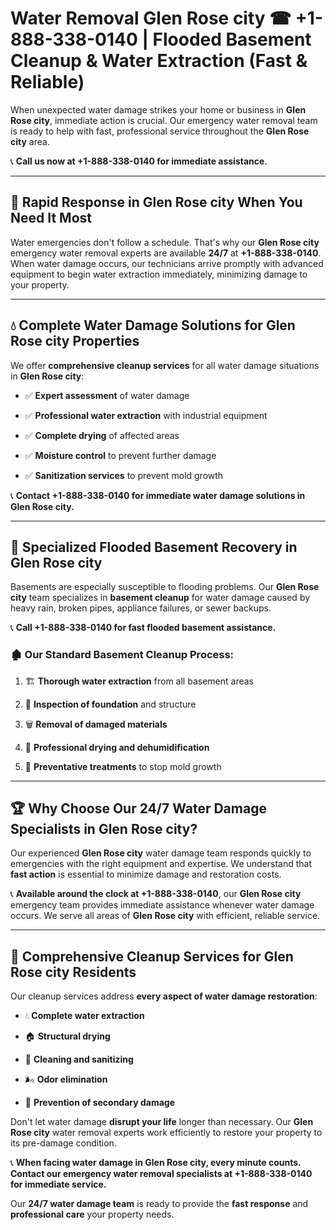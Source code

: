# Water Removal Glen Rose city ☎ +1-888-338-0140 | Flooded Basement Cleanup & Water Extraction (Fast & Reliable)

When unexpected water damage strikes your home or business in **Glen Rose city**, immediate action is crucial. Our emergency water removal team is ready to help with fast, professional service throughout the **Glen Rose city** area. 

📞 **Call us now at +1-888-338-0140 for immediate assistance.**
---
## 🚀 Rapid Response in Glen Rose city When You Need It Most
Water emergencies don't follow a schedule. That's why our **Glen Rose city** emergency water removal experts are available **24/7** at **+1-888-338-0140**. When water damage occurs, our technicians arrive promptly with advanced equipment to begin water extraction immediately, minimizing damage to your property.
---
## 💧 Complete Water Damage Solutions for Glen Rose city Properties
We offer **comprehensive cleanup services** for all water damage situations in **Glen Rose city**:
- ✅ **Expert assessment** of water damage  
- ✅ **Professional water extraction** with industrial equipment  
- ✅ **Complete drying** of affected areas  
- ✅ **Moisture control** to prevent further damage  
- ✅ **Sanitization services** to prevent mold growth  
📞 **Contact +1-888-338-0140 for immediate water damage solutions in Glen Rose city.**
---
## 🌊 Specialized Flooded Basement Recovery in Glen Rose city
Basements are especially susceptible to flooding problems. Our **Glen Rose city** team specializes in **basement cleanup** for water damage caused by heavy rain, broken pipes, appliance failures, or sewer backups. 
📞 **Call +1-888-338-0140 for fast flooded basement assistance.**
### 🏚️ Our Standard Basement Cleanup Process:
1. 🏗️ **Thorough water extraction** from all basement areas  
2. 🔎 **Inspection of foundation** and structure  
3. 🗑️ **Removal of damaged materials**  
4. 💨 **Professional drying and dehumidification**  
5. 🚫 **Preventative treatments** to stop mold growth  
---
## 🏆 Why Choose Our 24/7 Water Damage Specialists in Glen Rose city?
Our experienced **Glen Rose city** water damage team responds quickly to emergencies with the right equipment and expertise. We understand that **fast action** is essential to minimize damage and restoration costs.
📞 **Available around the clock at +1-888-338-0140**, our **Glen Rose city** emergency team provides immediate assistance whenever water damage occurs. We serve all areas of **Glen Rose city** with efficient, reliable service.
---
## 🧹 Comprehensive Cleanup Services for Glen Rose city Residents
Our cleanup services address **every aspect of water damage restoration**:
- 💧 **Complete water extraction**  
- 🏠 **Structural drying**  
- 🧼 **Cleaning and sanitizing**  
- 🌬️ **Odor elimination**  
- 🚫 **Prevention of secondary damage**  
Don't let water damage **disrupt your life** longer than necessary. Our **Glen Rose city** water removal experts work efficiently to restore your property to its pre-damage condition.
📞 **When facing water damage in Glen Rose city, every minute counts. Contact our emergency water removal specialists at +1-888-338-0140 for immediate service.**
Our **24/7 water damage team** is ready to provide the **fast response** and **professional care** your property needs.
